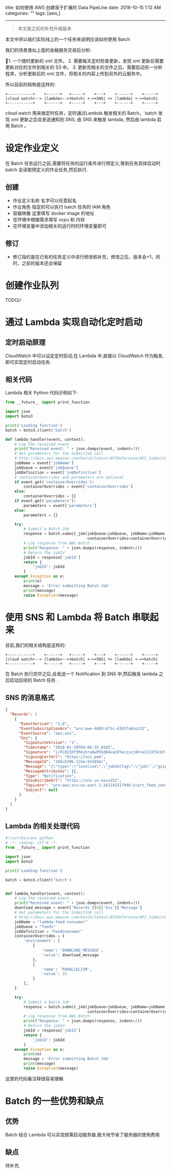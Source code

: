 title: 如何使用 AWS 创建易于扩展的 Data PipeLine
date: 2018-10-15 1:12 AM
categories: ""
tags: [aws,]

---

> 本文是之前的补充升级版本.

<!--more-->

本文中将以我们实际线上的一个任务来说明应该如何使用 Batch

我们的场景类似上面的金融服务交易后分析:

1. 一个随时更新的 xml 文件。
2. 需要每天定时检查更新，发现 xml 更新后需要更新对应的文件到相关的 S3 中。
3. 更新完相关的文件之后，需要启动另一分析程序，分析更新后的 xml 文件，将相关的内容上传到另外的云服务中。

所以目前的结构是这样的:

```
+-----------+    +------+   +-----+    +---+    +------+    +-----+
|cloud watch+--> |lambda+-->+batch| +->+SNS| +> |lambda| +->+batch|
+-----------+    +------+   +-----+    +---+    +------+    +-----+

```

cloud watch 用来做定时任务，定时通过Lambda 触发相关的 Batch， batch 发现 xml 更新之后会发送通知到 SNS, 由 SNS 来触发 lambda, 然后由 lambda 启用 Batch 。

# 设定作业定义

在 Batch 任务运行之前,需要将任务的运行条件进行预定义,等到任务具体启动时 batch 会读取预定义的作业任务,然后执行.

## 创建

* 作业定义名称 名字可以任意起名
* 作业角色  指定的可以执行 batch 任务的 IAM 角色
* 容器映像 这里填写 docker image 的地址
* 在环境中根据需求填写 vcpu 和 内存
* 在环境变量中添加相关的运行时的环境变量即可

## 修订

* 修订指的是在已有的任务定义中进行修改和补充，修改之后，版本会+1，同时，之前的版本还会保留

# 创建作业队列

TODO//

# 通过 Lambda 实现自动化定时启动

## 定时启动原理

CloudWatch 中可以设定定时启动,在 Lambda 中,直接以 CloudWatch 作为触发,即可实现定时启动任务.

## 相关代码

Lambda  相关 Python  代码示例如下:

```python
from __future__ import print_function

import json
import boto3

print('Loading function')
batch = boto3.client('batch')

def lambda_handler(event, context):
    # Log the received event
    print("Received event: " + json.dumps(event, indent=2))
    # Get parameters for the SubmitJob call
    # http://docs.aws.amazon.com/batch/latest/APIReference/API_SubmitJob.html
    jobName = event['jobName']
    jobQueue = event['jobQueue']
    jobDefinition = event['jobDefinition']
    # containerOverrides and parameters are optional
    if event.get('containerOverrides'):
        containerOverrides = event['containerOverrides']
    else:
        containerOverrides = {}
    if event.get('parameters'):
        parameters = event['parameters']
    else:
        parameters = {}

    try:
        # Submit a Batch Job
        response = batch.submit_job(jobQueue=jobQueue, jobName=jobName, jobDefinition=jobDefinition,
                                    containerOverrides=containerOverrides, parameters=parameters)
        # Log response from AWS Batch
        print("Response: " + json.dumps(response, indent=2))
        # Return the jobId
        jobId = response['jobId']
        return {
            'jobId': jobId
        }
    except Exception as e:
        print(e)
        message = 'Error submitting Batch Job'
        print(message)
        raise Exception(message)
```

# 使用 SNS 和 Lambda 将 Batch 串联起来

目前,我们的相关结构是这样的:

```
+-----------+    +------+   +-----+    +---+    +------+    +-----+
|cloud watch+--> |lambda+-->+batch| +->+SNS| +> |lambda| +->+batch|
+-----------+    +------+   +-----+    +---+    +------+    +-----+

```

在 Batch 执行完毕之后,会发送一个 Notification 到 SNS 中,然后触发 lambda 之后启动后续的 Batch 任务 .

## SNS 的消息格式

```json
{
  "Records": [
    {
      "EventVersion": "1.0",
      "EventSubscriptionArn": "arn:awe-4689-b71c-43657a0ce152",
      "EventSource": "aws:sns",
      "Sns": {
        "SignatureVersion": "1",
        "Timestamp": "2018-01-20T04:06:35.010Z",
        "Signature": "i/FC0Z3XT5M4jhru0wP65dD4vaCDYwczszj8V+aCCJX7SCbY1A+X7FjdrSWDeEFMaCqQhg4Wq/ch204kMHg47k4NCQ00cLJmBNc9XnrLiQMuAv1pcSdYu3uWikTlJ8E95K7h6Y/kq2/Tq1f+ELu6r5jEMV3/pKxSaRrdXmTZOZzjQDJKTT1fGNWIgRFOA/Ey+gcaZ8Fg==",
        "SigningCertUrl": "https://sn1.pem",
        "MessageId": "28dcb39b-12da-551856c",
        "Message": "{\"type\":\"lovelive\",\"jobXmlTag\":\"job\",\"gzipped\":true,\"emptyCDATA\":false}}",
        "MessageAttributes": {},
        "Type": "Notification",
        "UnsubscribeUrl": "https://sns.us-eace152",
        "TopicArn": "arn:aws:sns:us-east-1:162141517946:start_feed_consumer",
        "Subject": null
      }
    }
  ]
}
```

## Lambda 的相关处理代码

```python
#!/usr/bin/env python
# -*- coding: utf-8 -*-
from __future__ import print_function

import json
import boto3

print('Loading function')

batch = boto3.client('batch')


def lambda_handler(event, context):
    # Log the received event.
    print("Received event: " + json.dumps(event, indent=2))
    download_message = event['Records'][0]['Sns']['Message']
    # Get parameters for the SubmitJob call
    # http://docs.aws.amazon.com/batch/latest/APIReference/API_SubmitJob.html
    jobName = "lambda-feed-consumer"
    jobQueue = "feeds"
    jobDefinition = "FeedConsumer"
    containerOverrides = {
        'environment': [
            {
                'name': 'DOWNLOAD_MESSAGE',
                'value': download_message
            },
            {
                'name': 'PARALLELISM',
                'value': 15
            }
        ],
    }

    try:
        # Submit a Batch Job
        response = batch.submit_job(jobQueue=jobQueue, jobName=jobName, jobDefinition=jobDefinition,
                                    containerOverrides=containerOverrides)
        # Log response from AWS Batch
        print("Response: " + json.dumps(response, indent=2))
        # Return the jobId
        jobId = response['jobId']
        return {
            'jobId': jobId
        }
    except Exception as e:
        print(e)
        message = 'Error submitting Batch Job'
        print(message)
        raise Exception(message)
```

这里的代码看注释很容易理解.

# Batch 的一些优势和缺点

## 优势

Batch 结合 Lambda 可以实现按需启动服务器,极大地节省了服务器的使用费用.

## 缺点

待补充.
